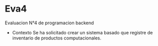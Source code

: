 # Eva4
Evaluacion N°4 de programacion backend
- Contexto 
Se ha solicitado crear un sistema basado que registre de inventario de productos
computacionales.

